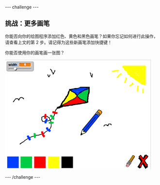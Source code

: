 --- challenge ---
## 挑战：更多画笔
你能否向你的绘图程序添加红色、黄色和黑色画笔？如果你忘记如何进行此操作，请查看上文的第 2 步。请记得为这些新画笔添加快捷键！

你能否使用你的画笔画一张图？

![screenshot](images/paint-final.png)


--- /challenge ---